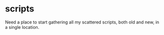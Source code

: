 # scripts

Need a place to start gathering all my scattered scripts, both old and new, in a single location.
